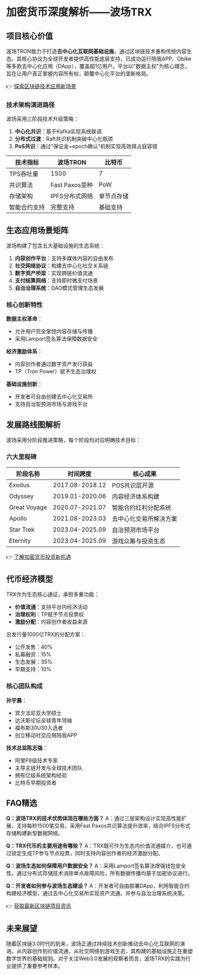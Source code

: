 # 加密货币深度解析——波场TRX

## 项目核心价值
波场TRON致力于打造**去中心化互联网基础设施**，通过区块链技术重构传统内容生态。其核心协议为全球开发者提供高性能底层支持，已成功运行陪我APP、Obike等多款去中心化应用（DApp），覆盖超1亿用户。平台以"数据主权"为核心理念，旨在让用户真正掌握内容所有权，颠覆中心化平台的垄断格局。

👉 [探索区块链技术应用新场景](https://bit.ly/okx_welcome)

### 技术架构演进路径
波场采用三阶段技术升级策略：
1. **中心化共识**：基于Kafka实现系统联调
2. **分布式过渡**：Raft共识机制突破中心化瓶颈
3. **PoS共识**：通过"保证金+epoch确认"机制实现高效拜占庭容错

| 技术指标        | 波场TRON       | 比特币       |
|----------------|---------------|-------------|
| TPS吞吐量      | 1500          | 7           |
| 共识算法       | Fast Paxos变种| PoW         |
| 存储架构       | IPFS分布式网络| 单节点存储   |
| 智能合约支持   | 完整支持      | 基础支持     |

## 生态应用场景矩阵
波场构建了包含五大基础设施的生态系统：
1. **内容创作平台**：支持多媒体内容的自由发布
2. **社交网络协议**：构建去中心化社交关系链
3. **数字资产桥梁**：实现跨链价值流通
4. **支付结算网络**：支持即时微支付场景
5. **自治治理系统**：DAO模式管理生态发展

### 核心创新特性
**数据主权革命**：
- 允许用户完全掌控内容存储与传播
- 采用Lamport签名算法保障数据安全

**经济激励体系**：
- 内容创作者通过数字资产发行获益
- TP（Tron Power）赋予生态治理权

**基础设施创新**：
- 开发者可自由创建去中心化交易所
- 支持自治型预测市场与游戏平台

## 发展路线图解析
波场采用分阶段推进策略，每个阶段均对应明确技术目标：

### 六大里程碑
| 阶段名称      | 时间跨度         | 核心成果                  |
|-------------|----------------|-------------------------|
| Exodus      | 2017.08-2018.12| POS共识层开源             |
| Odyssey     | 2019.01-2020.06| 内容经济体系构建           |
| Great Voyage| 2020.07-2021.07| 智能合约红利分配系统       |
| Apollo      | 2021.08-2023.03| 去中心化交易所解决方案     |
| Star Trek   | 2023.04-2025.09| 自治预测市场平台           |
| Eternity    | 2023.04-2025.09| 游戏众筹与投资生态         |

👉 [了解加密货币投资新机遇](https://bit.ly/okx_welcome)

## 代币经济模型
TRX作为生态核心通证，承担多重功能：
- **价值流通**：支持平台内经济活动
- **治理权利**：TP赋予节点投票权
- **激励分配**：内容创作者收益来源

总发行量1000亿TRX的分配方案：
- 公开发售：40%
- 私募融资：15%
- 生态发展：35%
- 早期支持：10%

### 核心团队构成
**孙宇晨**：
- 宾夕法尼亚大学硕士
- 达沃斯论坛全球青年领袖
- 福布斯30U30入选者
- 创立移动社交应用陪我APP

**技术总监陈志强**：
- 阿里P8级技术专家
- 主导主链开发与全球技术团队
- 拥有亿级系统架构经验
- 比特币早期投资者

## FAQ精选
**Q：波场TRX的技术优势体现在哪些方面？**
A：通过三层架构设计实现高性能扩展，支持每秒1500笔交易，采用Fast Paxos共识算法提升效率，结合IPFS分布式存储构建新型数据网络。

**Q：TRX代币的主要用途有哪些？**
A：TRX既可作为生态内价值流通媒介，也可通过锁定生成TP参与节点投票，同时支持内容创作者的经济激励分配。

**Q：波场生态如何保障用户数据安全？**
A：采用Lamport签名算法增强钱包安全性，通过分布式存储技术消除单点故障风险，所有数据传播均基于加密协议进行。

**Q：开发者如何参与波场生态建设？**
A：开发者可自由部署DApp，利用智能合约构建经济模型，通过去中心化交易所实现资产流通，并参与自治治理系统决策。

👉 [获取最新区块链项目资讯](https://bit.ly/okx_welcome)

## 未来展望
随着区块链3.0时代的到来，波场正通过持续技术创新推动去中心化互联网的演进。从内容创作到价值流通，从社交网络到游戏生态，其构建的基础设施正在重塑数字世界的基础规则。对于关注Web3.0发展的观察者而言，波场TRX的实践为行业提供了重要参考样本。